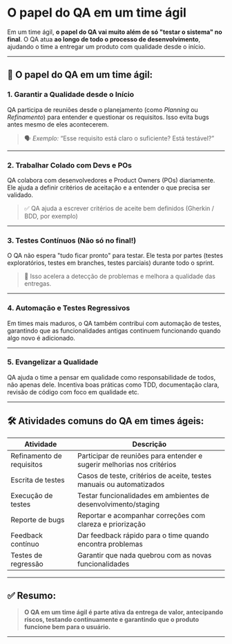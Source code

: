# O papel do QA em um time ágil

Em um time ágil, **o papel do QA vai muito além de só "testar o sistema" no final**. O QA atua **ao longo de todo o processo de desenvolvimento**, ajudando o time a entregar um produto com qualidade desde o início.

---

## 🎯 **O papel do QA em um time ágil:**

### 1. **Garantir a Qualidade desde o Início**

QA participa de reuniões desde o planejamento (como *Planning* ou *Refinamento*) para entender e questionar os requisitos. Isso evita bugs antes mesmo de eles acontecerem.

> 🗣️ *Exemplo:* “Esse requisito está claro o suficiente? Está testável?”

---

### 2. **Trabalhar Colado com Devs e POs**

QA colabora com desenvolvedores e Product Owners (POs) diariamente. Ele ajuda a definir critérios de aceitação e a entender o que precisa ser validado.

> ✅ QA ajuda a escrever critérios de aceite bem definidos (Gherkin / BDD, por exemplo)

---

### 3. **Testes Contínuos (Não só no final!)**

O QA não espera "tudo ficar pronto" para testar. Ele testa por partes (testes exploratórios, testes em branches, testes parciais) durante todo o sprint.

> 🔁 Isso acelera a detecção de problemas e melhora a qualidade das entregas.

---

### 4. **Automação e Testes Regressivos**

Em times mais maduros, o QA também contribui com automação de testes, garantindo que as funcionalidades antigas continuem funcionando quando algo novo é adicionado.

---

### 5. **Evangelizar a Qualidade**

QA ajuda o time a pensar em qualidade como responsabilidade de todos, não apenas dele. Incentiva boas práticas como TDD, documentação clara, revisão de código com foco em qualidade etc.

---

## 🛠️ Atividades comuns do QA em times ágeis:

| Atividade                 | Descrição                                                              |
| ------------------------- | ---------------------------------------------------------------------- |
| Refinamento de requisitos | Participar de reuniões para entender e sugerir melhorias nos critérios |
| Escrita de testes         | Casos de teste, critérios de aceite, testes manuais ou automatizados   |
| Execução de testes        | Testar funcionalidades em ambientes de desenvolvimento/staging         |
| Reporte de bugs           | Reportar e acompanhar correções com clareza e priorização              |
| Feedback contínuo         | Dar feedback rápido para o time quando encontra problemas              |
| Testes de regressão       | Garantir que nada quebrou com as novas funcionalidades                 |

---

## ✅ Resumo:

> **O QA em um time ágil é parte ativa da entrega de valor, antecipando riscos, testando continuamente e garantindo que o produto funcione bem para o usuário.**

---


